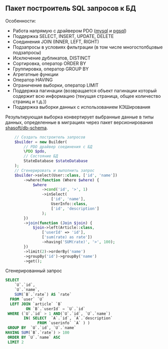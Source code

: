 ## Пакет построитель SQL запросов к БД

Особенности:
* Работа напрямую с драйвером PDO ([mysql](https://www.php.net/manual/ref.pdo-mysql.php) и [pgsql](https://www.php.net/manual/ref.pdo-pgsql.php))
* Поддержка SELECT, INSERT, UPDATE, DELETE
* Соединения JOIN (INNER, LEFT, RIGHT)
* Подзапросы в условиях фильтрации (в том числе многостолбцовые подзапросы)
* Исключение дубликатов, DISTINCT
* Сортировка, оператор ORDER BY
* Группировка, оператор GROUP BY
* Агрегатные функции
* Оператор HAVING
* Ограничение выборки, оператор LIMIT
* Поддержка пагинации (возвращается объект пагинации который содержит всю информацию (текущая страница, общее количество страниц и т.д.))
* Поддержка выборки данных с использованием КЭШирования

Результирующая выборка конвертирует выбранные данные в типы данных, определенные в миграциях через пакет версионирования [shasoft/db-schema](https://github.com/shasoft/db-schema).

```php
    // Создать построитель запросов
    $builder = new Builder(
        // PDO драйвер соединения с БД
        \PDO $pdo,
        // Состояние БД
        StateDatabase $stateDatabase
    );
    // Сгенерировать и выполнить запрос
    $builder->select(User::class, ['id', 'name'])
        ->where(function (Where $where) {
            $where
                ->cond('id', '>', 1)
                ->inSelect(
                    ['id', 'name'],
                    UserInfo::class,
                    ['id', 'description']
                );
        })
        ->join(function (Join $join) {
            $join->left(Article::class, 
                ['userId' => 'id'], 
                ['sum(rate) as rate'])
                ->having('SUM(rate)', '>', 100);
        })
        ->limit(2)->orderBy('name')
        ->groupBy('id')->groupBy('name')
        ->get();
```
Сгенерированный запрос
```sql
SELECT
    `U`.`id`,
    `U`.`name`,
    SUM(`B`.`rate`) AS `rate`
  FROM `user` `U`
  LEFT JOIN `article` `B` 
         ON `B`.`userId` = `U`.`id`
 WHERE (`U`.`id` > 1 AND(`U`.`id`, `U`.`name`) 
        IN( SELECT  `A`.`id`, `A`.`description` 
              FROM `userinfo` `A` ) )
 GROUP BY  `U`.`id`, `U`.`name`
HAVING SUM(`B`.`rate`) > 100
 ORDER BY `U`.`name` ASC
 LIMIT 2
```